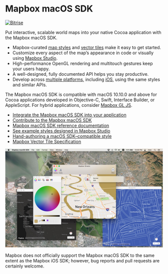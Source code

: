 # Mapbox macOS SDK

[![Bitrise](https://www.bitrise.io/app/155ef7da24b38dcd.svg?token=4KSOw_gd6WxTnvGE2rMttg&branch=master)](https://www.bitrise.io/app/155ef7da24b38dcd)

Put interactive, scalable world maps into your native Cocoa application with the Mapbox macOS SDK.

* Mapbox-curated [map styles](https://www.mapbox.com/maps/) and [vector tiles](https://www.mapbox.com/vector-tiles/) make it easy to get started.
* Customize every aspect of the map’s appearance in code or visually using [Mapbox Studio](https://www.mapbox.com/mapbox-studio/).
* High-performance OpenGL rendering and multitouch gestures keep your users happy.
* A well-designed, fully documented API helps you stay productive.
* Develop across [multiple platforms](../../README.md), including [iOS](../ios/README.md), using the same styles and similar APIs.

The Mapbox macOS SDK is compatible with macOS 10.10.0 and above for Cocoa applications developed in Objective-C, Swift, Interface Builder, or AppleScript. For hybrid applications, consider [Mapbox GL JS](https://github.com/mapbox/mapbox-gl-js/).

* [Integrate the Mapbox macOS SDK into your application](INSTALL.md)
* [Contribute to the Mapbox macOS SDK](DEVELOPING.md)
* [Mapbox macOS SDK reference documentation](https://mapbox.github.io/mapbox-gl-native/macos/api/)
* [See example styles designed in Mapbox Studio](https://www.mapbox.com/gallery/)
* [Hand-authoring a macOS SDK–compatible style](https://www.mapbox.com/mapbox-gl-style-spec/)
* [Mapbox Vector Tile Specification](https://www.mapbox.com/developers/vector-tiles/)

![](docs/img/screenshot.jpg)

Mapbox does not officially support the Mapbox macOS SDK to the same extent as the Mapbox iOS SDK; however, bug reports and pull requests are certainly welcome.

